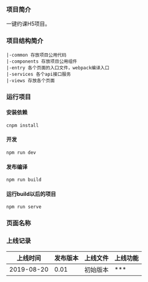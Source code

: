 ### 项目简介

一键约课H5项目。

### 项目结构简介

```
|-common 存放项目公用代码
|-components 存放项目公用组件
|-entry 各个页面的入口文件，webpack编译入口
|-services 各个api接口服务
|-views 存放各个页面
```

### 运行项目

#### 安装依赖

```
cnpm install
```

#### 开发

```
npm run dev
```

#### 发布编译

```
npm run build
```
#### 运行build以后的项目

```
npm run serve
```

### 页面名称


### 上线记录

上线时间 | 发布版本 | 上线文件 | 上线功能
---|---|---|---
2019-08-20 | 0.01 | 初始版本 | ***



